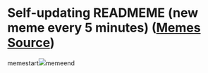 # Self-updating READMEME (new meme every 5 minutes) ([Memes Source](https://bramses.notion.site/a49c1e962b7646879176ac3b327b6533?v=4d1eda54b170483cb03a40f257231764))

memestart![](https://www.notion.so/image/https%3A%2F%2Fs3-us-west-2.amazonaws.com%2Fsecure.notion-static.com%2Ff4a40972-383e-4bca-be2c-f777acc17891%2FCEC78658-1B37-4287-B340-89814B9BCCBA.jpeg?table=block&id=6ee6c547-a656-4ac3-b2f3-7f1da290d9dd&cache=v2)memeend
